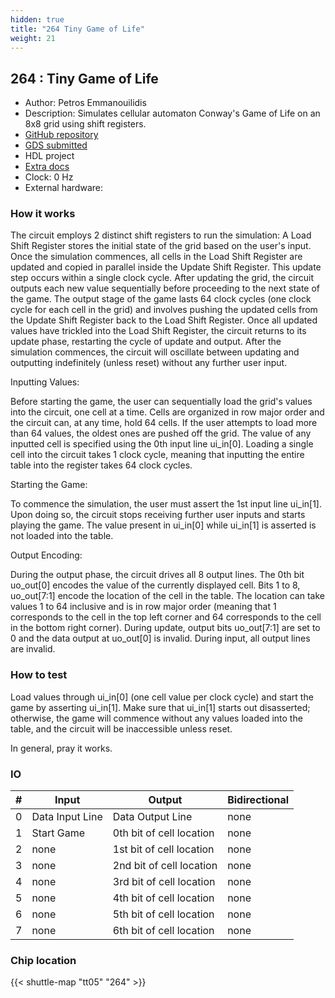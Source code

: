 ```yaml
---
hidden: true
title: "264 Tiny Game of Life"
weight: 21
---
```


## 264 : Tiny Game of Life

* Author: Petros Emmanouilidis
* Description: Simulates cellular automaton Conway's Game of Life on an 8x8 grid using shift registers.
* [GitHub repository](https://github.com/Petros-Emmanouilidis/tt05-Petros-Emmanouilidis-tiny-game-of-life)
* [GDS submitted](https://github.com/Petros-Emmanouilidis/tt05-Petros-Emmanouilidis-tiny-game-of-life/actions/runs/6748674635)
* HDL project
* [Extra docs]()
* Clock: 0 Hz
* External hardware: 



### How it works

The circuit employs 2 distinct shift registers to run the simulation: A Load Shift Register stores the initial state of the grid based on the user's input.
Once the simulation commences, all cells in the Load Shift Register are updated and copied in parallel inside the Update Shift Register. This update step
occurs within a single clock cycle. After updating the grid, the circuit outputs each new value sequentially before proceeding to the next state of the game.
The output stage of the game lasts 64 clock cycles (one clock cycle for each cell in the grid) and involves pushing the updated cells from the Update Shift Register
back to the Load Shift Register. Once all updated values have trickled into the Load Shift Register, the circuit returns to its update phase, restarting the cycle of
update and output. After the simulation commences, the circuit will oscillate between updating and outputting indefinitely (unless reset) without any further user input.

Inputting Values:

Before starting the game, the user can sequentially load the grid's values into the circuit, one cell at a time. Cells are organized in row major order and
the circuit can, at any time, hold 64 cells. If the user attempts to load more than 64 values, the oldest ones are pushed off the grid. The value of any inputted
cell is specified using the 0th input line ui_in[0]. Loading a single cell into the circuit takes 1 clock cycle, meaning that inputting the entire table into the
register takes 64 clock cycles.

Starting the Game:

To commence the simulation, the user must assert the 1st input line ui_in[1]. Upon doing so, the circuit stops receiving further user inputs and starts playing the
game. The value present in ui_in[0] while ui_in[1] is asserted is not loaded into the table.

Output Encoding:

During the output phase, the circuit drives all 8 output lines. The 0th bit uo_out[0] encodes the value of the currently displayed cell. Bits 1 to 8,
uo_out[7:1] encode the location of the cell in the table. The location can take values 1 to 64 inclusive and is in row major order (meaning that 1 corresponds
to the cell in the top left corner and 64 corresponds to the cell in the bottom right corner). During update, output bits uo_out[7:1] are set to 0 and the
data output at uo_out[0] is invalid. During input, all output lines are invalid.


### How to test

Load values through ui_in[0] (one cell value per clock cycle) and start the game by asserting ui_in[1]. Make sure that ui_in[1] starts out
disasserted; otherwise, the game will commence without any values loaded into the table, and the circuit will be inaccessible unless reset.

In general, pray it works.


### IO

| # | Input        | Output       | Bidirectional      |
|---|--------------|--------------| -------------------|
| 0 | Data Input Line  | Data Output Line | none |
| 1 | Start Game  | 0th bit of cell location | none |
| 2 | none  | 1st bit of cell location | none |
| 3 | none  | 2nd bit of cell location | none |
| 4 | none  | 3rd bit of cell location | none |
| 5 | none  | 4th bit of cell location | none |
| 6 | none  | 5th bit of cell location | none |
| 7 | none  | 6th bit of cell location | none |

### Chip location

{{< shuttle-map "tt05" "264" >}}
